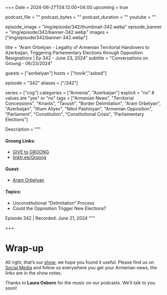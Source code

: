 +++
Date = 2024-06-27T04:12:00+04:00
upcoming = true

podcast_file = ""
podcast_bytes = ""
podcast_duration = ""
youtube = ""

episode_image = "img/episode/342/thumbnail-342.webp"
episode_banner = "img/episode/342/banner-342.webp"
images = ["img/episode/342/banner-342.webp"]

title = "Aram Orbelyan - Legality of Armenian Territorial Handovers to Azerbaijan, Triggering Parliamentary Elections through Opposition Resignations | Ep 342 - June 23, 2024"
subtitle = "Conversations on Groong - 06/23/2024"

guests = ["aorbelyan"]
hosts = ["hovik","asbed"]

episode = "342"
aliases = ["/342"]

series = ["cog"]
categories = ["Armenia", "Azerbaijan"]
explicit = "no" # values are "yes" or "no"
tags = ["Armenian News", "Territorial Concessions", "Kirants", "Tavush", "Border Delimitation", "Aram Orbelyan", "Azerbaijan", "Ilham Aliyev", "Nikol Pashinyan", "Armenian Opposition", "Parliament", "Constitution", "Constitutional Crisis", "Parliamentary Elections"]

Description = """

#### Groong Links:
* [GIVE to GROONG](https://podcasts.groong.org/donate)
* [linktr.ee/Groong](https://linktr.ee/groong)

#### Guest:
* [Aram Orbelyan](/guest/aorbelyan)

#### Topics:
* Unconstitutional “Delimitation” Process
* Could the Opposition Trigger New Elections?


Episode 342 | Recorded: June 21, 2024
"""

+++



# Wrap-up

All right, that’s our [show](https://podcasts.groong.org/), we hope you found it useful. Please find us on [Social Media](https://lintr.ee/groong) and follow us everywhere you get your Armenian news, the links are in the show notes. 

Thanks to **Laura Osborn** for the music on our podcasts. We’ll talk to you soon!
